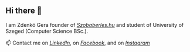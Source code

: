## Hi there 👋

I am Zdenkó Gera founder of *[Szobaberles.hu](https://www.szobaberles.hu/)* and student of University of Szeged (Computer Science BSc.).

📫 Contact me
on *[LinkedIn](https://www.linkedin.com/in/zdenk%C3%B3-gera-952543309/)*,
on *[Facebook](https://www.facebook.com/zdenko.gera)*,
and on *[Instagram](https://www.instagram.com/zdenko_gera/)*


<?xml version="1.0" encoding="UTF-8" standalone="no"?>
<!-- Created with Inkscape (http://www.inkscape.org/) -->

<img src="https://github.com/user-attachments/assets/ccdf19c2-067f-4810-97e7-e209ea2c5bda" width="3rem">
